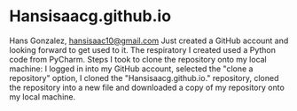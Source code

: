# Hansisaacg.github.io
Hans Gonzalez,
hansisaac10@gmail.com
Just created a GitHub account and looking forward to get used to it.
The respiratory I created used a Python code from  PyCharm.
Steps I took to clone the repository onto my local machine: I logged in into my GitHub account, selected the "clone a repository" option, I cloned the "Hansisaacg.github.io." repository, cloned the repository into a new file and downloaded a copy of my repository onto my local machine.
